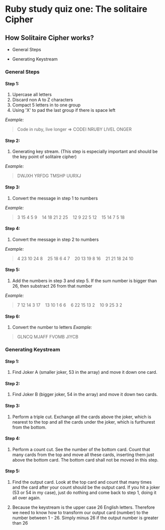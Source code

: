 # Ruby study quiz one: The solitaire Cipher

## How Solitaire Cipher works?

* General Steps

* Generating Keystream

### General Steps

#### Step 1: 

1. Upercase all letters 
2. Discard non A to Z characters
3. Compact 5 letters in to one group
4. Using 'X' to pad the last group if there is space left

_Example:_  

> Code in ruby, live longer => CODEI NRUBY LIVEL ONGER

#### Step 2:

1. Generating key stream. (This step is especially important and should be the key point of solitaire cipher)

_Example:_

> DWJXH YRFDG TMSHP UURXJ

#### Step 3:

1. Convert the message in step 1 to numbers

_Example:_

> 3 15 4 5 9 &nbsp;&nbsp; 14 18 21 2 25 &nbsp;&nbsp; 12 9 22 5 12 &nbsp;&nbsp; 15 14 7 5 18

#### Step 4:

1. Convert the message in step 2 to numbers

_Example:_ 

> 4 23 10 24 8 &nbsp;&nbsp; 25 18 6 4 7 &nbsp;&nbsp; 20 13 19 8 16 &nbsp;&nbsp; 21 21 18 24 10

#### Step 5: 

1. Add the numbers in step 3 and step 5. If the sum number is bigger than 26, then substract 26 from that number

_Example:_
> 7 12 14 3 17 &nbsp;&nbsp; 13 10 1 6 6 &nbsp;&nbsp; 6 22 15 13 2 &nbsp;&nbsp; 10 9 25 3 2

#### Step 6:

1.  Convert the number to letters
_Example:_

> GLNCQ MJAFF FVOMB JIYCB

### Generating Keystream

#### Step 1:

1. Find Joker A (smaller joker, 53 in the array) and move it down one card.

#### Step 2:

1. Find Joker B (bigger joker, 54 in the array) and move it down two cards.

#### Step 3:

1. Perform a triple cut. Exchange all the cards above the joker, which is nearest to the top and all the cards under the joker, which is furthurest from the bottom.

#### Step 4:

1. Perform a count cut. See the number of the bottom card. Count that many cards from the top and move all these cards, inserting them just above the bottom card. The bottom card shall not be moved in this step.

#### Step 5:

1. Find the output card. Look at the top card and count that many times and the card after your count should be the output card. If you hit a joker (53 or 54 in my case), just do nothing and come back to step 1, doing it all over again.

2. Because the keystream is the upper case 26 English letters. Therefore we need to know how to transform our output card (number) to the number between 1 - 26. Simply minus 26 if the output number is greater than 26

